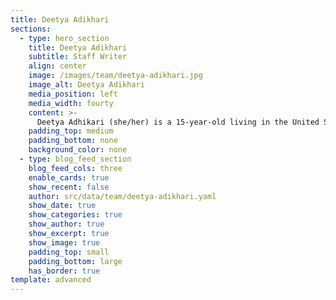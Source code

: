 ```yaml
---
title: Deetya Adikhari
sections:
  - type: hero_section
    title: Deetya Adikhari
    subtitle: Staff Writer
    align: center
    image: /images/team/deetya-adikhari.jpg
    image_alt: Deetya Adikhari
    media_position: left
    media_width: fourty
    content: >-
      Deetya Adhikari (she/her) is a 15-year-old living in the United States. She has interests in a variety of topics/subjects such as philosophy, writing, and coding. She also is a black belt in taekwondo and loves to play guitar. You could find Deetya reading books, playing video games, or binging a tv show in her free time.
    padding_top: medium
    padding_bottom: none
    background_color: none
  - type: blog_feed_section
    blog_feed_cols: three
    enable_cards: true
    show_recent: false
    author: src/data/team/deetya-adikhari.yaml
    show_date: true
    show_categories: true
    show_author: true
    show_excerpt: true
    show_image: true
    padding_top: small
    padding_bottom: large
    has_border: true
template: advanced
---
```

